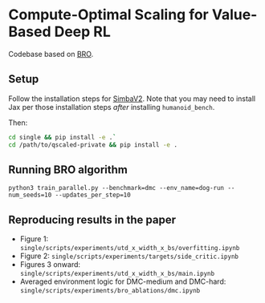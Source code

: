 # Compute-Optimal Scaling for Value-Based Deep RL

Codebase based on [BRO](https://github.com/naumix/BiggerRegularizedOptimistic).

## Setup

Follow the installation steps for [SimbaV2](https://github.com/dojeon-ai/SimbaV2/tree/master). 
Note that you may need to install Jax per those installation steps
*after* installing `humanoid_bench`.

Then:
```bash
cd single && pip install -e .`
cd /path/to/qscaled-private && pip install -e .
```

## Running BRO algorithm

`python3 train_parallel.py --benchmark=dmc --env_name=dog-run --num_seeds=10 --updates_per_step=10`


## Reproducing results in the paper

* Figure 1: `single/scripts/experiments/utd_x_width_x_bs/overfitting.ipynb`
* Figure 2: `single/scripts/experiments/targets/side_critic.ipynb`
* Figures 3 onward: `single/scripts/experiments/utd_x_width_x_bs/main.ipynb`
* Averaged environment logic for DMC-medium and DMC-hard: `single/scripts/experiments/bro_ablations/dmc.ipynb`
